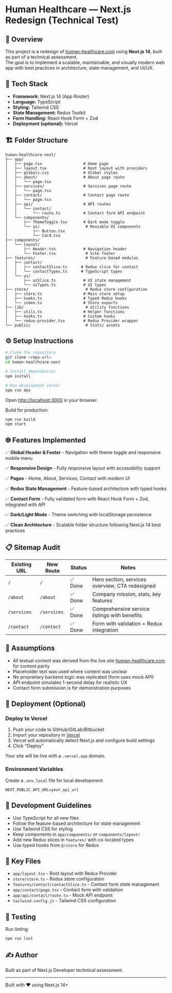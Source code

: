 # Human Healthcare — Next.js Redesign (Technical Test)

## 📌 Overview

This project is a redesign of [human-healthcare.com](https://human-healthcare.com/) using **Next.js 14**, built as part of a technical assessment.  
The goal is to implement a scalable, maintainable, and visually modern web app with best practices in architecture, state management, and UI/UX.

## 🧠 Tech Stack

- **Framework:** Next.js 14 (App Router)
- **Language:** TypeScript
- **Styling:** Tailwind CSS
- **State Management:** Redux Toolkit
- **Form Handling:** React Hook Form + Zod
- **Deployment (optional):** Vercel

## 🏗️ Folder Structure

```
human-healthcare-next/
├── app/
│   ├── page.tsx                  # Home page
│   ├── layout.tsx                # Root layout with providers
│   ├── globals.css               # Global styles
│   ├── about/                    # About page route
│   │   └── page.tsx
│   ├── services/                 # Services page route
│   │   └── page.tsx
│   ├── contact/                  # Contact page route
│   │   └── page.tsx
│   ├── api/                      # API routes
│   │   └── contact/
│   │       └── route.ts          # Contact form API endpoint
│   └── components/
│       ├── ThemeToggle.tsx       # Dark mode toggle
│       └── ui/                    # Reusable UI components
│           ├── Button.tsx
│           └── Card.tsx
├── components/
│   └── layout/
│       ├── Header.tsx            # Navigation header
│       └── Footer.tsx             # Site footer
├── features/                      # Feature-based modules
│   ├── contact/
│   │   ├── contactSlice.ts      # Redux slice for contact
│   │   └── contactTypes.ts      # TypeScript types
│   └── ui/
│       ├── uiSlice.ts            # UI state management
│       └── uiTypes.ts            # UI types
├── store/                         # Redux store configuration
│   ├── store.ts                  # Main store setup
│   ├── hooks.ts                  # Typed Redux hooks
│   └── index.ts                  # Store exports
├── lib/                           # Utility functions
│   ├── utils.ts                  # Helper functions
│   ├── hooks.ts                  # Custom hooks
│   └── redux-provider.tsx        # Redux Provider wrapper
└── public/                        # Static assets
```

## ⚙️ Setup Instructions

```bash
# Clone the repository
git clone <repo-url>
cd human-healthcare-next

# Install dependencies
npm install

# Run development server
npm run dev
```

Open [http://localhost:3000](http://localhost:3000) in your browser.

Build for production:

```bash
npm run build
npm start
```

## 🌐 Features Implemented

✅ **Global Header & Footer** - Navigation with theme toggle and responsive mobile menu

✅ **Responsive Design** - Fully responsive layout with accessibility support

✅ **Pages** - Home, About, Services, Contact with modern UI

✅ **Redux State Management** - Feature-based architecture with typed hooks

✅ **Contact Form** - Fully validated form with React Hook Form + Zod, integrated with API

✅ **Dark/Light Mode** - Theme switching with localStorage persistence

✅ **Clean Architecture** - Scalable folder structure following Next.js 14 best practices

## 📋 Sitemap Audit

| Existing URL | New Route | Status | Notes |
|-------------|-----------|--------|-------|
| `/` | `/` | ✅ Done | Hero section, services overview, CTA redesigned |
| `/about` | `/about` | ✅ Done | Company mission, stats, key features |
| `/services` | `/services` | ✅ Done | Comprehensive service listings with benefits |
| `/contact` | `/contact` | ✅ Done | Form with validation + Redux integration |

## 🧩 Assumptions

- All textual content was derived from the live site [human-healthcare.com](https://human-healthcare.com/) for content parity
- Placeholder text was used where content was unclear
- No proprietary backend logic was replicated (form uses mock API)
- API endpoint simulates 1-second delay for realistic UX
- Contact form submission is for demonstration purposes

## 🚀 Deployment (Optional)

### Deploy to Vercel

1. Push your code to GitHub/GitLab/Bitbucket
2. Import your repository in [Vercel](https://vercel.com)
3. Vercel will automatically detect Next.js and configure build settings
4. Click "Deploy"

Your site will be live with a `.vercel.app` domain.

### Environment Variables

Create a `.env.local` file for local development:

```env
NEXT_PUBLIC_API_URL=your_api_url
```

## 📝 Development Guidelines

- Use TypeScript for all new files
- Follow the feature-based architecture for state management
- Use Tailwind CSS for styling
- Keep components in `app/components/` or `components/layout/`
- Add new Redux slices in `features/` with co-located types
- Use typed hooks from `@/store` for Redux

## 🔧 Key Files

- `app/layout.tsx` - Root layout with Redux Provider
- `store/store.ts` - Redux store configuration
- `features/contact/contactSlice.ts` - Contact form state management
- `app/contact/page.tsx` - Contact form with validation
- `app/api/contact/route.ts` - Mock API endpoint
- `tailwind.config.js` - Tailwind CSS configuration

## 🧪 Testing

Run linting:

```bash
npm run lint
```

## ✍️ Author

Built as part of Next.js Developer technical assessment.

---

Built with ❤️ using Next.js 14+

